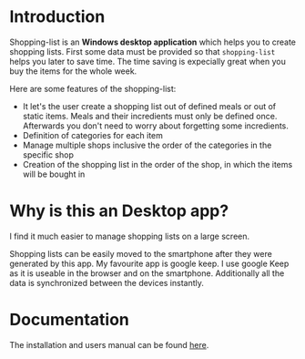 # Introduction
Shopping-list is an **Windows desktop application** which helps you to create shopping lists.
First some data must be provided so that `shopping-list` helps you later to save time.
The time saving is expecially great when you buy the items for the whole week.

Here are some features of the shopping-list:
- It let's the user create a shopping list out of defined meals or out of static items. Meals and their incredients must only be defined once. Afterwards you don't need to worry about forgetting some incredients.
- Definition of categories for each item
- Manage multiple shops inclusive the order of the categories in the specific shop
- Creation of the shopping list in the order of the shop, in which the items will be bought in

# Why is this an Desktop app?
I find it much easier to manage shopping lists on a large screen.

Shopping lists can be easily moved to the smartphone after they were generated by this app. My favourite app is google keep.
I use google Keep as it is useable in the browser and on the smartphone.
Additionally all the data is synchronized between the devices instantly.

# Documentation
The installation and users manual can be found [here](documentation/README.md).